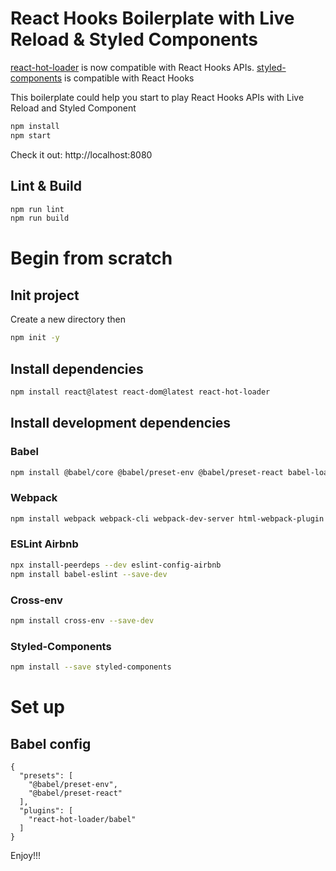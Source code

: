 # React Hooks Boilerplate with Live Reload & Styled Components

[react-hot-loader](https://github.com/gaearon/react-hot-loader) is now compatible with React Hooks APIs.
[styled-components](https://github.com/styled-components/styled-components) is compatible with React Hooks

This boilerplate could help you start to play React Hooks APIs with Live Reload and Styled Component

```sh
npm install
npm start
```

Check it out: http://localhost:8080

## Lint & Build

```sh
npm run lint
npm run build
```

# Begin from scratch

## Init project

Create a new directory then

```sh
npm init -y
```

## Install dependencies
```sh
npm install react@latest react-dom@latest react-hot-loader
```

## Install development dependencies

### Babel

```sh
npm install @babel/core @babel/preset-env @babel/preset-react babel-loader --save-dev
```

### Webpack

```sh
npm install webpack webpack-cli webpack-dev-server html-webpack-plugin --save-dev
```

### ESLint Airbnb
```sh
npx install-peerdeps --dev eslint-config-airbnb
npm install babel-eslint --save-dev
```

### Cross-env

```sh
npm install cross-env --save-dev
```

### Styled-Components

```sh
npm install --save styled-components
```

# Set up

## Babel config

```babelrc
{
  "presets": [
    "@babel/preset-env",
    "@babel/preset-react"
  ],
  "plugins": [
    "react-hot-loader/babel"
  ]
}
```
Enjoy!!!